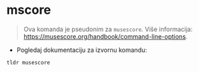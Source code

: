 # mscore

> Ova komanda je pseudonim za `musescore`.
> Više informacija: <https://musescore.org/handbook/command-line-options>.

- Pogledaj dokumentaciju za izvornu komandu:

`tldr musescore`
